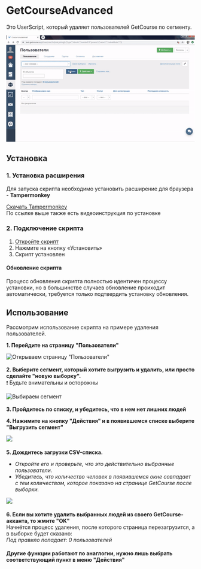 # GetCourseAdvanced
Это UserScript, который удаляет пользователей GetCourse по сегменту.

![](https://github.com/DmitrySpace/GetCourseAdvanced/raw/master/img/userdeletion.gif)

## Установка

### 1. Установка расширения
Для запуска скрипта необходимо установить расширение для браузера - **Tampermonkey**

[Скачать Tampermonkey](https://tampermonkey.net/)\
По ссылке выше также есть видеоинструкция по установке

### 2. Подключение скрипта

1. [Откройте скрипт](https://github.com/DmitrySpace/GetCourseAdvanced/raw/master/GetCourseAdvanced.user.js)
2. Нажмите на кнопку «Установить»
3. Скрипт установлен

#### Обновление скрипта
Процесс обновления скрипта полностью идентичен процессу установки, но в большинстве случаев обновление проиходит автоматически, требуется только подтвердить установку обновления.

## Использование
Рассмотрим использование скрипта на примере удаления пользователей.

**1. Перейдите на страницу "Пользователи"**

![Открываем страницу "Пользователи"](https://i.imgur.com/erD9ycv.png)
 \
 \
**2. Выберите сегмент, который хотите выгрузить и удалить, или просто сделайте "новую выборку".**\
:exclamation: Будьте внимательны и осторожны
  
![Выбираем сегмент](https://i.imgur.com/WuCSnwr.png)
 \
 \
**3. Пройдитесь по списку, и убедитесь, что в нем нет лишних людей**  

**4. Нажимите на кнопку "Действия" и в появившемся списке выберите "Выгрузить сегмент"**

![](https://i.imgur.com/80ivfuO.png)
 \
 \
**5. Дождитесь загрузки CSV-списка.**
- *Откройте его и проверьте, что это действительно выбранные пользователи.*
- *Убедитесь, что количество человек в появившемся окне совпадает с тем количеством, которое показано на странице  GetCourse после выборки.*

![](https://i.imgur.com/Urdagvx.png)
 \
 \
**6. Если вы хотите удалить выбранных людей из своего GetCourse-акканта, то жмите "OK"**\
Начнётся процесс удаления, после которого страница перезагрузится, а в выборке будет сказано:\
*Под правило попадает: 0 пользователей*

#### Другие функции работают по анаглогии, нужно лишь выбрать соответствующий пункт в меню "Действия"

